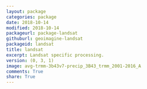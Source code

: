 ```yaml
---
layout: package
categories: package
date: 2018-10-14
modified: 2018-10-14
packageurl: package-landsat
githuburl: geoimagine-landsat
packageid: landsat
title: landsat
excerpt: Landsat specific processing.
version: (0, 3, 1)
image: avg-trmm-3b43v7-precip_3B43_trmm_2001-2016_A
comments: True
share: True
---
```

